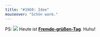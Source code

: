 ```yaml
---
title: "#1960: Idee"
mouseover: "Schön warm."
---
```


PS:
<a href="http://www.fonflatter.de/kalender"><img src="http://www.fonflatter.de/bilder/2011.png"></a>
Heute ist <a  href="http://www.fonflatter.de/kalender"><strong>Fremde-grüßen-Tag</strong></a>.
Huhu!

